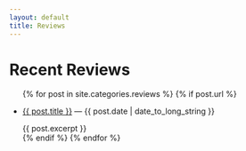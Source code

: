 ```yaml
---
layout: default
title: Reviews
---
```

# Recent Reviews

<ul>
    {% for post in site.categories.reviews %}
        {% if post.url %}
            <li>
                <p><a href="{{ post.url }}">{{ post.title }}</a> &#8212; {{ post.date | date_to_long_string }}</p>
                {{ post.excerpt }}
            </li>
        {% endif %}
    {% endfor %}
</ul>
